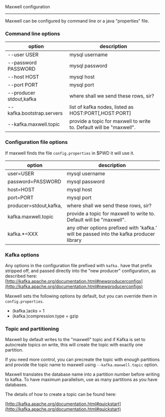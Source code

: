 <div class="content-title">Maxwell configuration</div>

***

Maxwell can be configured by command line or a java "properties" file.

### Command line options

option                          | description
------------------------------- | -----------
--user USER                     | mysql username
--password PASSWORD             | mysql password
--host HOST                     | mysql host
--port PORT                     | mysql port
--producer stdout,kafka         | where shall we send these rows, sir?
--kafka.bootstrap.servers       | list of kafka nodes, listed as HOST:PORT[,HOST:PORT]
--kafka.maxwell.topic           | provide a topic for maxwell to write to. Default will be "maxwell".

### Configuration file options

If maxwell finds the file `config.properties` in $PWD it will use it.

option                        | description
----------------------------- | -----------
user=USER                     | mysql username
password=PASSWORD             | mysql password
host=HOST                     | mysql host
port=PORT                     | mysql port
producer=stdout,kafka,        | where shall we send these rows, sir?
kafka.maxwell.topic           | provide a topic for maxwell to write to. Default will be "maxwell".
kafka.*=XXX                   | any other options prefixed with 'kafka.' will be passed into the kafka producer library


### Kafka options

Any options in the configuration file prefixed with `kafka.` have that prefix stripped off, and passed directly
into the "new producer" configuration, as described here: [http://kafka.apache.org/documentation.html#newproducerconfigs](http://kafka.apache.org/documentation.html#newproducerconfigs)

Maxwell sets the following options by default, but you can override them in `config.properties`.

- (kafka.)acks = 1
- (kafka.)compression.type = gzip

### Topic and partitioning

Maxwell by default writes to the "maxwell" topic and if Kafka is set to autocreate topics on write, this will create the topic with exactly one partition.

If you need more control, you can precreate the topic with enough partitions and provide the topic name to maxwell using `--kafka.maxwell.topic` option.

Maxwell translates the database name into a partition number before writing to kafka. To have maximum parallelism, use as many partitions as you have databases.

The details of how to create a topic can be found here:

[http://kafka.apache.org/documentation.html#quickstart](http://kafka.apache.org/documentation.html#quickstart)

<script>
  jQuery(document).ready(function () {
    jQuery("table").addClass("table table-condensed table-bordered table-hover");
  });
</script>
